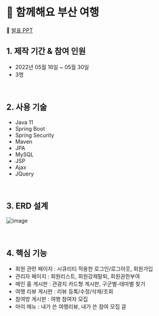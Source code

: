# 🌅 함께해요 부산 여행

:pushpin: [발표 PPT](https://www.miricanvas.com/v/1140m3i)

## 1. 제작 기간 & 참여 인원
- 2022년 05월 16일 ~ 05월 30일
- 3명

<br>

## 2. 사용 기술
  - Java 11
  - Spring Boot
  - Spring Security
  - Maven
  - JPA
  - MySQL 
  - JSP
  - Ajax
  - JQuery

<br>

## 3. ERD 설계
![image](https://user-images.githubusercontent.com/58140426/179436972-e8c459de-c858-4762-b889-5eec2a9a4561.png)

<br>

## 4. 핵심 기능
- 회원 관련 페이지 : 시큐리티 적용한 로그인/로그아웃, 회원가입
- 관리자 페이지 : 회원리스트, 회원강제탈퇴, 회원권한부여
- 메인 홈 게시판 : 관광지 카드형 게시판, 구군별-테마별 찾기
- 여행 리뷰 게시판 : 리뷰 등록/수정/삭제/조회
- 참여방 게시판 : 여행 참여자 모집
- 마이 메뉴 : 내가 쓴 여행리뷰, 내가 쓴 참여 모집 글

